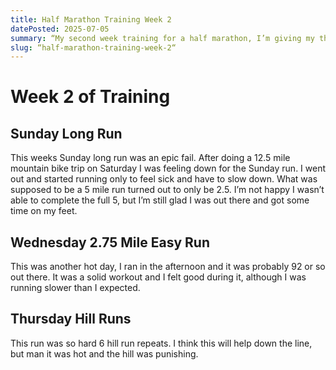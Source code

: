 ```yaml
---
title: Half Marathon Training Week 2
datePosted: 2025-07-05
summary: “My second week training for a half marathon, I’m giving my thoughts on each of my works, what went wrong and what was good.”
slug: “half-marathon-training-week-2“
---
```

# Week 2 of Training
## Sunday Long Run
This weeks Sunday long run was an epic fail. After doing a 12.5 mile mountain bike trip on Saturday I was feeling down for the Sunday run. I went out and started running only to feel sick and have to slow down. What was supposed to be a 5 mile run turned out to only be 2.5. I’m not happy I wasn’t able to complete the full 5, but I’m still glad I was out there and got some time on my feet.

## Wednesday 2.75 Mile Easy Run
This was another hot day, I ran in the afternoon and it was probably 92 or so out there. It was a solid workout and I felt good during it, although I was running slower than I expected. 

## Thursday Hill Runs
This run was so hard 6 hill run repeats. I think this will help down the line, but man it was hot and the hill was punishing.